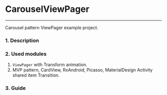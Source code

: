# CarouselViewPager
---
Carousel pattern ViewPager example project. 

### 1. Description

### 2. Used modules
 1. `ViewPager` with Transform animation. 
 2. MVP pattern, CardView, RxAndroid, Picasso, MaterialDesign Activity shared item Transition. 

### 3. Guide
